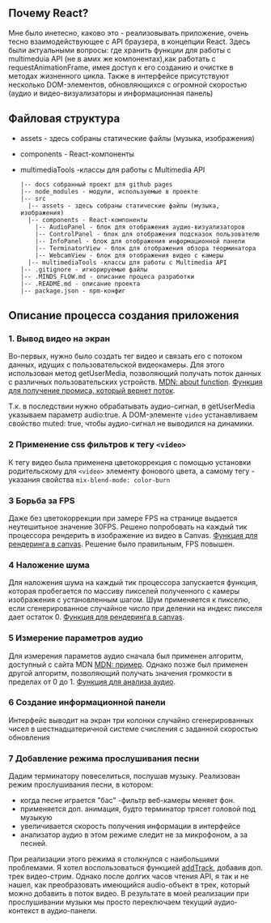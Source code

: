

## Почему React?

Мне было инетесно, каково это - реализовывать приложение, очень тесно взаимодействующее с API браузера, в концепции React. Здесь были актуальными вопросы: где хранить функции для работы с multimeduia API (не в амих же компонентах),как работать с requestAnimationFrame, имея доступ к его созданию и очистке в методах жизненного цикла. Также в интерфейсе присутствуют несколько DOM-элементов, обновляющихся с огромной скоростью (аудио и видео-визуализаторы и информационная панель)

## Файловая структура

* assets - здесь собраны статические файлы (музыка, изображения)
* components - React-компоненты

* multimediaTools -классы для работы с Multimedia API

      |-- docs собранный проект для github pages
      |-- node_modules - модули, используемые в проекте
      |-- src
        |-- assets - здесь собраны статические файлы (музыка, изображения)
        |-- components - React-компоненты
          |-- AudioPanel - блок для отображения аудио-визуализаторов
          |-- ControlPanel - блок для отображения подсказок пользователю
          |-- InfoPanel - блок для отображения информационной панели
          |-- TerminatorView - блок для отображения обзора теорминатора
          |-- WebcamView - блок для отображения видео с камеры
        |-- multimediaTools -классы для работы с Multimedia API
      |-- .gitignore - игнорируемые файлы
      |-- .MINDS_FLOW.md - описание процеса разработки
      |-- .README.md - описание проекта
      |-- package.json - npm-конфиг

## Описание процесса создания приложения

### 1. Вывод видео на экран

Во-первых, нужно было создать тег видео и связать его с потоком данных, идущих с пользовательской видеокамеры. Для этого использован метод getUserMedia, позволяющий получать поток данных с различных пользовательских устройств. [MDN: about function](https://developer.mozilla.org/en-US/docs/Web/API/Navigator/getUserMedia). 
[Функция для получение промиса, который вернет поток](./multimediaTools/WebcamTools/getCameraStream.js). 

Т.к. в последствии  нужно обрабатывать аудио-сигнал, в getUserMedia указываем параметр audio:true. А DOM-элементе `video` устанавливаем свойство muted: true, чтобы аудио-сигнал не выводился на динамики.

### 2 Применение css фильтров к тегу `<video>`

К тегу видео была применена цветокоррекция с помощью установки родительскому для `<video>` элементу фонового цвета, а самому тегу - указания свойства  `mix-blend-mode: color-burn` 


### 3 Борьба за FPS

Даже без цветокоррекции при замере FPS на странице выдается неутешитьное значение 30FPS. Решено попробовать на каждый тик процессора рендерить в изображение из видео в Canvas. [Функция для рендеринга в canvas](./multimediaTools/WebcamTools/videoToCanvas.js). Решение было правильным, FPS повышен.

### 4 Наложение шума

Для наложения шума на каждый тик процессора запускается функция, которая пробегается по массиву пикселей полученного с камеры изображения с установленным шагом. Шум применяется к пикселю, если сгенерированное случайное число при делении на индекс пикселя дает остаток 0. [Функция для рендеринга в canvas](./multimediaTools/CanvasTools/interferenceToCanvas.js). 

### 5 Измерение параметров аудио

Для измерения параметов аудио сначала был применен алгоритм, доступный с сайта MDN [MDN: пример](https://developer.mozilla.org/ru/docs/Web/API/Web_Audio_API). Однако позже был применен другой алгоритм, позволяющий получать значения громкости в пределах от 0 до 1. 
[Функция для анализа аудио](./multimediaTools/AudioTools/audioAnalyser.js).

### 6 Создание информационной панели

Интерфейс выводит на экран три колонки случайно сгенерированных чисел в шестнадцатеричной системе счисления  с заданной скоростью обновления

### 7 Добавление режима прослушивания песни

Дадим терминатору повеселиться, послушав музыку. Реализован режим прослушивания песни, в котором:
 - когда песне играется "бас" -фильтр веб-камеры меняет фон.
 - применяется доп. анимация, будто терминатор трясет головой под музыкую 
 - увеличивается скорость получения информации в интерфейсе
 - анализатор аудио в этом режиме следит не за микрофоном, а за песней.

 При реализации этого режима я столкнулся с наибольшими проблемами. Я хотел воспользоваться функцией [addTrack](https://developer.mozilla.org/en-US/docs/Web/API/MediaStream/addTrack), добавив доп. трек видео-стрим. Однако после долгих часов чтения API, я так и не нашел, как преобразовать имеющийся audio-объект в трек, который можно добавить в поток видео.
 В результате в моей реализации при прослушивании музыки мы просто переключаем текущий аудио-контекст в аудио-панели.